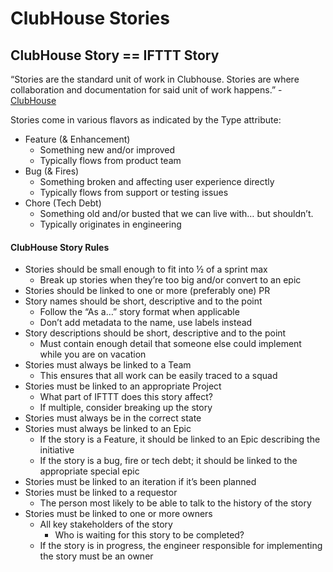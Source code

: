# ClubHouse Stories

## ClubHouse Story == IFTTT Story

“Stories are the standard unit of work in Clubhouse. Stories are where collaboration and documentation for said unit of work happens.” - [ClubHouse](https://help.clubhouse.io/hc/en-us/articles/360016199771-What-is-a-Story-)

Stories come in various flavors as indicated by the Type attribute:

* Feature \(& Enhancement\)
  * Something new and/or improved
  * Typically flows from product team
* Bug \(& Fires\)
  * Something broken and affecting user experience directly
  * Typically flows from support or testing issues
* Chore \(Tech Debt\)
  * Something old and/or busted that we can live with… but shouldn’t.
  * Typically originates in engineering

#### ClubHouse Story Rules

* Stories should be small enough to fit into ½ of a sprint max
  * Break up stories when they’re too big and/or convert to an epic
* Stories should be linked to one or more \(preferably one\) PR
* Story names should be short, descriptive and to the point
  * Follow the “As a…” story format when applicable
  * Don’t add metadata to the name, use labels instead
* Story descriptions should be short, descriptive and to the point
  * Must contain enough detail that someone else could implement while you are on vacation
* Stories must always be linked to a Team
  * This ensures that all work can be easily traced to a squad
* Stories must be linked to an appropriate Project
  * What part of IFTTT does this story affect?
  * If multiple, consider breaking up the story
* Stories must always be in the correct state
* Stories must always be linked to an Epic
  * If the story is a Feature, it should be linked to an Epic describing the initiative
  * If the story is a bug, fire or tech debt; it should be linked to the appropriate special epic
* Stories must be linked to an iteration if it’s been planned
* Stories must be linked to a requestor
  * The person most likely to be able to talk to the history of the story
* Stories must be linked to one or more owners
  * All key stakeholders of the story
    * Who is waiting for this story to be completed?
  * If the story is in progress, the engineer responsible for implementing the story must be an owner

